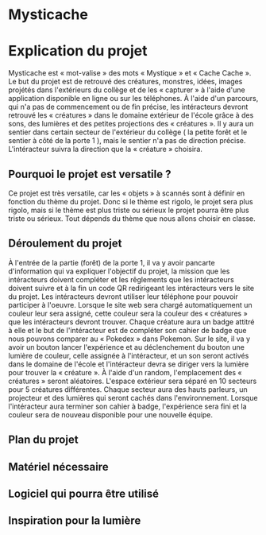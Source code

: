 # Mysticache

# Explication du projet
Mysticache est « mot-valise » des mots « Mystique » et « Cache Cache ». Le but du projet est de retrouvé des créatures, monstres, idées, images projétés dans l'extérieurs du collège et de les « capturer » à l'aide d'une application disponible en ligne ou sur les téléphones. À l'aide d'un parcours, qui n'a pas de commencement ou de fin précise, les intéracteurs devront retrouvé les « créatures » dans le domaine extérieur de l'école grâce à des sons, des lumières et des petites projections des « créatures ». Il y aura un sentier dans certain secteur de l'extérieur du collège ( la petite forêt et le sentier à côté de la porte 1 ), mais le sentier n'a pas de direction précise. L'intéracteur suivra la direction que la « créature » choisira.


## Pourquoi le projet est versatile ?
Ce projet est très versatile, car les « objets » à scannés sont à définir en fonction du thème du projet. Donc si le thème est rigolo, le projet sera plus rigolo, mais si le thème est plus triste ou sérieux le projet pourra être plus triste ou sérieux. Tout dépends du thème que nous allons choisir en classe.

## Déroulement du projet
À l'entrée de la partie (forêt) de la porte 1, il va y avoir pancarte d'information qui va expliquer l'objectif du projet, la mission que les intéracteurs doivent compléter et les rêglements que les intéracteurs doivent suivre et à la fin un code QR redirigeant les intéracteurs vers le site du projet. Les intéracteurs devront utiliser leur téléphone pour pouvoir participer à l'oeuvre. Lorsque le site web sera chargé automatiquement un couleur leur sera assigné, cette couleur sera la couleur des « créatures » que les intéracteurs devront trouver. Chaque créature aura un badge attitré à elle et le but de l'intéracteur est de compléter son cahier de badge que nous pouvons comparer au « Pokedex » dans Pokemon. Sur le site, il va y avoir un bouton lancer l'expérience et au déclenchement du bouton une lumière de couleur, celle assignée à l'intéracteur, et un son seront activés dans le domaine de l'école et l'intéracteur devra se diriger vers la lumière pour trouver la  « créature ». À l'aide d'un random, l'emplacement des « créatures » seront aléatoires. L'espace extérieur sera séparé en 10 secteurs pour 5 créatures différentes. Chaque secteur aura des hauts parleurs, un projecteur et des lumières qui seront cachés dans l'environnement. Lorsque l'intéracteur aura terminer son cahier à badge, l'expérience sera fini et la couleur sera de nouveau disponible pour une nouvelle équipe.

## Plan du projet


## Matériel nécessaire

## Logiciel qui pourra être utilisé

## Inspiration pour la lumière



